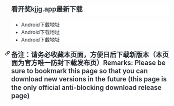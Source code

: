 <h2 dir="auto" style="box-sizing: border-box; margin-top: 0px !important; margin-bottom: 16px; font-size: 1.5em; font-weight: 600; line-height: 1.25; padding-bottom: 0.3em; border-bottom: 1px solid var(--color-border-muted); color: rgb(36, 41, 47); font-family: -apple-system, BlinkMacSystemFont, &quot;Segoe UI&quot;, Helvetica, Arial, sans-serif, &quot;Apple Color Emoji&quot;, &quot;Segoe UI Emoji&quot;; font-style: normal; font-variant-ligatures: normal; font-variant-caps: normal; letter-spacing: normal; orphans: 2; text-align: start; text-indent: 0px; text-transform: none; white-space: normal; widows: 2; word-spacing: 0px; -webkit-text-stroke-width: 0px; background-color: rgb(255, 255, 255); text-decoration-style: initial; text-decoration-color: initial;">
看开奖kjjg.app最新下载</h2>
<ul dir="auto" style="box-sizing: border-box; padding-left: 2em; margin-top: 0px; margin-bottom: 16px; color: rgb(36, 41, 47); font-family: -apple-system, BlinkMacSystemFont, &quot;Segoe UI&quot;, Helvetica, Arial, sans-serif, &quot;Apple Color Emoji&quot;, &quot;Segoe UI Emoji&quot;; font-size: 16px; font-style: normal; font-variant-ligatures: normal; font-variant-caps: normal; font-weight: 400; letter-spacing: normal; orphans: 2; text-align: start; text-indent: 0px; text-transform: none; white-space: normal; widows: 2; word-spacing: 0px; -webkit-text-stroke-width: 0px; background-color: rgb(255, 255, 255); text-decoration-style: initial; text-decoration-color: initial;">
	<li style="box-sizing: border-box;">
	<a rel="nofollow" style="box-sizing: border-box; color: var(--color-accent-fg); text-decoration: none; background-color: transparent" href="https://github.com/whpolily/333/releases/download/kj/kj.apk">Android下载地址</a></li>
	<li style="box-sizing: border-box;">
	<a rel="nofollow" style="box-sizing: border-box; color: var(--color-accent-fg); text-decoration: none; background-color: transparent" href="https://github.com/whpolily/333/releases/download/kj/kj.apk">Android下载地址</a></li>
	<li style="box-sizing: border-box;">
	<a rel="nofollow" style="box-sizing: border-box; color: var(--color-accent-fg); text-decoration: none; background-color: transparent" href="https://github.com/whpolily/333/releases/download/kj/kj.apk">Android下载地址</a></li>
</ul>
<h2 dir="auto" style="box-sizing: border-box; margin-top: 24px; margin-bottom: 16px; font-size: 1.5em; font-weight: 600; line-height: 1.25; padding-bottom: 0.3em; border-bottom: 1px solid var(--color-border-muted); color: rgb(36, 41, 47); font-family: -apple-system, BlinkMacSystemFont, &quot;Segoe UI&quot;, Helvetica, Arial, sans-serif, &quot;Apple Color Emoji&quot;, &quot;Segoe UI Emoji&quot;; font-style: normal; font-variant-ligatures: normal; font-variant-caps: normal; letter-spacing: normal; orphans: 2; text-align: start; text-indent: 0px; text-transform: none; white-space: normal; widows: 2; word-spacing: 0px; -webkit-text-stroke-width: 0px; background-color: rgb(255, 255, 255); text-decoration-style: initial; text-decoration-color: initial;">
<a id="user-content-备注请务必收藏本页面方便日后下载新版本本页面为官方唯一防封下载发布页remarks-please-be-sure-to-bookmark-this-page-so-that-you-can-download-new-versions-in-the-future-this-page-is-the-only-official-anti-blocking-download-release-page" class="anchor" aria-hidden="true" style="box-sizing: border-box; background-color: transparent; color: var(--color-accent-fg); text-decoration: none; float: left; padding-right: 4px; margin-left: -20px; line-height: 1;" href="https://github.com/getfotiaoqiang/download/tree/v2.7.12#%E5%A4%87%E6%B3%A8%E8%AF%B7%E5%8A%A1%E5%BF%85%E6%94%B6%E8%97%8F%E6%9C%AC%E9%A1%B5%E9%9D%A2%E6%96%B9%E4%BE%BF%E6%97%A5%E5%90%8E%E4%B8%8B%E8%BD%BD%E6%96%B0%E7%89%88%E6%9C%AC%E6%9C%AC%E9%A1%B5%E9%9D%A2%E4%B8%BA%E5%AE%98%E6%96%B9%E5%94%AF%E4%B8%80%E9%98%B2%E5%B0%81%E4%B8%8B%E8%BD%BD%E5%8F%91%E5%B8%83%E9%A1%B5remarks-please-be-sure-to-bookmark-this-page-so-that-you-can-download-new-versions-in-the-future-this-page-is-the-only-official-anti-blocking-download-release-page"><svg class="octicon octicon-link" viewBox="0 0 16 16" version="1.1" width="16" height="16" aria-hidden="true"><path fill-rule="evenodd" d="M7.775 3.275a.75.75 0 001.06 1.06l1.25-1.25a2 2 0 112.83 2.83l-2.5 2.5a2 2 0 01-2.83 0 .75.75 0 00-1.06 1.06 3.5 3.5 0 004.95 0l2.5-2.5a3.5 3.5 0 00-4.95-4.95l-1.25 1.25zm-4.69 9.64a2 2 0 010-2.83l2.5-2.5a2 2 0 012.83 0 .75.75 0 001.06-1.06 3.5 3.5 0 00-4.95 0l-2.5 2.5a3.5 3.5 0 004.95 4.95l1.25-1.25a.75.75 0 00-1.06-1.06l-1.25 1.25a2 2 0 01-2.83 0z"></path></svg>
</a>备注：请务必收藏本页面，方便日后下载新版本（本页面为官方唯一防封下载发布页）Remarks: Please be sure to bookmark 
this page so that you can download new versions in the future (this page is the 
only official anti-blocking download release page)</h2>
